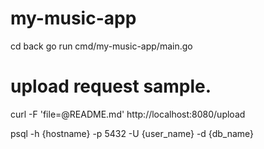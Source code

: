 # my-music-app

cd back
go run cmd/my-music-app/main.go

# upload request sample.
curl -F 'file=@README.md' http://localhost:8080/upload

psql -h {hostname} -p 5432 -U {user_name} -d {db_name}
